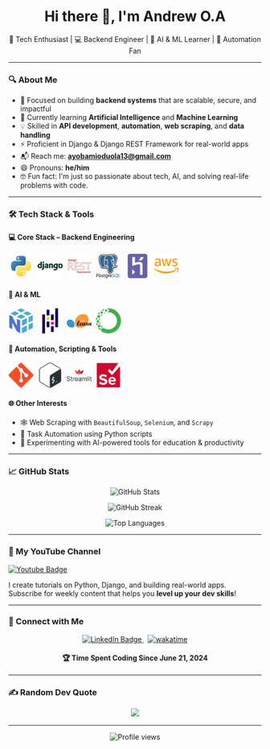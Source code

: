 <h1 align="center">Hi there 👋, I'm Andrew O.A</h1>

<p align="center">
🚀 Tech Enthusiast | 💻 Backend Engineer | 🧠 AI & ML Learner | 🔧 Automation Fan
</p>

---

### 🔍 About Me
- 🎯 Focused on building **backend systems** that are scalable, secure, and impactful
- 🌱 Currently learning **Artificial Intelligence** and **Machine Learning**
- 💡 Skilled in **API development**, **automation**, **web scraping**, and **data handling**
- ⚡ Proficient in Django & Django REST Framework for real-world apps
- 📬 Reach me: **ayobamioduola13@gmail.com**
- 😄 Pronouns: **he/him**
- 🤓 Fun fact: I'm just so passionate about tech, AI, and solving real-life problems with code.

---

### 🛠️ Tech Stack & Tools

#### 💻 **Core Stack – Backend Engineering**
<div>
   <img src="https://github.com/devicons/devicon/blob/master/icons/python/python-original.svg" title="Python" alt="Python" width="50"/>&nbsp;
   <img src="https://github.com/devicons/devicon/blob/master/icons/django/django-plain-wordmark.svg" title="Django" alt="Django" width="50"/>&nbsp;
   <img src="https://github.com/devicons/devicon/blob/master/icons/djangorest/djangorest-line-wordmark.svg" title="DRF" alt="Django REST" width="50"/>&nbsp;
   <img src="https://github.com/devicons/devicon/blob/master/icons/postgresql/postgresql-original-wordmark.svg" title="PostgreSQL" alt="PostgreSQL" width="50"/>&nbsp;
   <img src="https://github.com/devicons/devicon/blob/master/icons/heroku/heroku-plain.svg" title="Heroku" alt="Heroku" width="50"/>&nbsp;
   <img src="https://github.com/devicons/devicon/blob/master/icons/amazonwebservices/amazonwebservices-plain-wordmark.svg" title="AWS" alt="AWS" width="50"/>&nbsp;
</div>

#### 🧠 **AI & ML**
<div>
   <img src="https://github.com/devicons/devicon/blob/master/icons/numpy/numpy-original.svg" title="NumPy" alt="NumPy" width="50"/>&nbsp;
   <img src="https://github.com/devicons/devicon/blob/master/icons/pandas/pandas-original.svg" title="Pandas" alt="Pandas" width="50"/>&nbsp;
   <img src="https://github.com/devicons/devicon/blob/master/icons/scikitlearn/scikitlearn-original.svg" title="Scikit-Learn" alt="Scikit-Learn" width="50"/>&nbsp;
   <img src="https://github.com/devicons/devicon/blob/master/icons/anaconda/anaconda-original.svg" title="Anaconda" alt="Anaconda" width="50"/>&nbsp;
</div>

#### 🔧 **Automation, Scripting & Tools**
<div>
   <img src="https://github.com/devicons/devicon/blob/master/icons/git/git-original.svg" title="Git" alt="Git" width="50"/>&nbsp;
   <img src="https://github.com/devicons/devicon/blob/master/icons/bash/bash-original.svg" title="Bash" alt="Bash" width="50"/>&nbsp;
   <img src="https://github.com/devicons/devicon/blob/master/icons/streamlit/streamlit-original-wordmark.svg" title="Streamlit" alt="Streamlit" width="50"/>&nbsp;
   <img src="https://github.com/devicons/devicon/blob/master/icons/selenium/selenium-original.svg" title="Streamlit" alt="Streamlit" width="50"/>&nbsp;
</div>

#### 🌐 **Other Interests**
- 🕸️ Web Scraping with `BeautifulSoup`, `Selenium`, and `Scrapy`
- 🔁 Task Automation using Python scripts
- 🧪 Experimenting with AI-powered tools for education & productivity

---

### 📈 GitHub Stats

<p align="center">
  <img src="https://github-readme-stats.vercel.app/api?username=Andrew-oduola&include_all_commits=true&count_private=true&show_icons=true&line_height=24&title_color=2B5BBD&icon_color=1124BB&text_color=A1A1A1&bg_color=0,000000,130F40" alt="GitHub Stats" />
</p>

<p align="center">
  <img src="https://streak-stats.demolab.com/?user=Andrew-oduola&theme=dark" alt="GitHub Streak" />
</p>

<p align="center">
  <img src="https://github-readme-stats.vercel.app/api/top-langs/?username=Andrew-oduola&theme=dark&hide_border=true&include_all_commits=true&count_private=true&layout=compact" alt="Top Languages" />
</p>

---

### 🎥 My YouTube Channel
<a href="https://www.youtube.com/channel/UCFhzfZOfmXXRqcQHPGPYOqQ">
  <img src="https://img.shields.io/badge/YouTube-red?style=for-the-badge&logo=youtube&logoColor=white" alt="Youtube Badge"/>
</a>

I create tutorials on Python, Django, and building real-world apps. Subscribe for weekly content that helps you **level up your dev skills**!

---

### 💼 Connect with Me

<div align="center">
   <a href="https://www.linkedin.com/in/andrew-o-a-507694234/">
      <img src="https://img.shields.io/badge/LinkedIn-blue?style=for-the-badge&logo=linkedin&logoColor=white" alt="LinkedIn Badge"/>
   </a>
   &nbsp;
   <a href="https://wakatime.com/@2d6293bb-a11a-49a4-87e5-9aa14c13bf03">
      <img src="https://wakatime.com/badge/user/2d6293bb-a11a-49a4-87e5-9aa14c13bf03.svg" alt="wakatime">
   </a>
</div>

<h4 align="center">🏆 Time Spent Coding Since June 21, 2024</h4>

---

### ✍️ Random Dev Quote
<p align="center">
  <img src="https://quotes-github-readme.vercel.app/api?type=horizontal&theme=radical" />
</p>

---

<p align="center">
   <img src="https://komarev.com/ghpvc/?username=Andrew-oduola&style=flat-square&color=blue" alt="Profile views"/>
</p>
